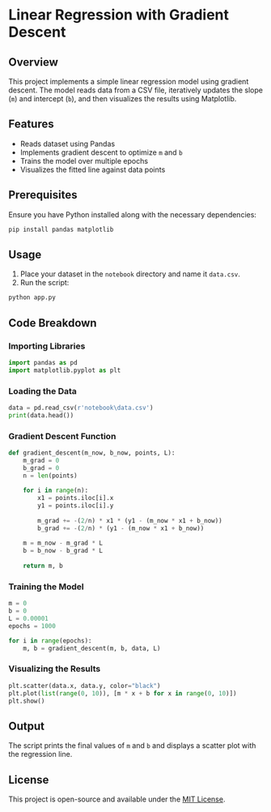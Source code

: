 # Linear Regression with Gradient Descent

## Overview
This project implements a simple linear regression model using gradient descent. The model reads data from a CSV file, iteratively updates the slope (`m`) and intercept (`b`), and then visualizes the results using Matplotlib.

## Features
- Reads dataset using Pandas
- Implements gradient descent to optimize `m` and `b`
- Trains the model over multiple epochs
- Visualizes the fitted line against data points

## Prerequisites
Ensure you have Python installed along with the necessary dependencies:

```sh
pip install pandas matplotlib
```

## Usage
1. Place your dataset in the `notebook` directory and name it `data.csv`.
2. Run the script:

```sh
python app.py
```

## Code Breakdown
### Importing Libraries
```python
import pandas as pd
import matplotlib.pyplot as plt
```

### Loading the Data
```python
data = pd.read_csv(r'notebook\data.csv')
print(data.head())
```

### Gradient Descent Function
```python
def gradient_descent(m_now, b_now, points, L):
    m_grad = 0
    b_grad = 0
    n = len(points)
    
    for i in range(n):
        x1 = points.iloc[i].x
        y1 = points.iloc[i].y
        
        m_grad += -(2/n) * x1 * (y1 - (m_now * x1 + b_now))
        b_grad += -(2/n) * (y1 - (m_now * x1 + b_now))
        
    m = m_now - m_grad * L
    b = b_now - b_grad * L
    
    return m, b
```

### Training the Model
```python
m = 0
b = 0
L = 0.00001
epochs = 1000

for i in range(epochs):
    m, b = gradient_descent(m, b, data, L)
```

### Visualizing the Results
```python
plt.scatter(data.x, data.y, color="black")
plt.plot(list(range(0, 10)), [m * x + b for x in range(0, 10)])
plt.show()
```

## Output
The script prints the final values of `m` and `b` and displays a scatter plot with the regression line.

## License
This project is open-source and available under the [MIT License](LICENSE).

